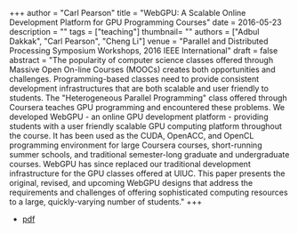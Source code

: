 +++
author = "Carl Pearson"
title = "WebGPU: A Scalable Online Development Platform for GPU Programming Courses"
date = 2016-05-23
description = ""
tags = ["teaching"]
thumbnail= ""
authors = ["Adbul Dakkak", "Carl Pearson", "Cheng Li"]
venue = "Parallel and Distributed Processing Symposium Workshops, 2016 IEEE International"
draft = false
abstract = "The popularity of computer science classes offered through Massive Open On-line Courses (MOOCs) creates both opportunities and challenges. Programming-based classes need to provide consistent development infrastructures that are both scalable and user friendly to students. The \"Heterogeneous Parallel Programming\" class offered through Coursera teaches GPU programming and encountered these problems. We developed WebGPU - an online GPU development platform - providing students with a user friendly scalable GPU computing platform throughout the course. It has been used as the CUDA, OpenACC, and OpenCL programming environment for large Coursera courses, short-running summer schools, and traditional semester-long graduate and undergraduate courses. WebGPU has since replaced our traditional development infrastructure for the GPU classes offered at UIUC. This paper presents the original, revised, and upcoming WebGPU designs that address the requirements and challenges of offering sophisticated computing resources to a large, quickly-varying number of students."
+++

* [pdf](/static/pdf/2016dakkak.pdf)